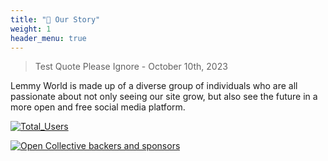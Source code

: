 ```yaml
---
title: "📖 Our Story"
weight: 1
header_menu: true
---
```


> Test Quote Please Ignore  - October 10th, 2023

Lemmy World is made up of a diverse group of individuals who are all passionate about not only seeing our site grow, but also see the future in a more open and free social media platform.

[![Total_Users](https://img.shields.io/badge/dynamic/json?url=https%3A%2F%2Flemmy.world%2Fnodeinfo%2F2.0.json&query=%24.usage.users.total&style=for-the-badge&logo=lemmy&label=Total%20Users)](https://fedidb.org/network/instance/lemmy.world)

[![Open Collective backers and sponsors](https://img.shields.io/opencollective/all/mastodonworld?style=for-the-badge&logo=opencollective&color=7FADF2)](https://opencollective.com/mastodonworld)
